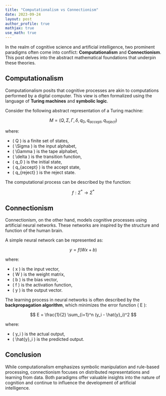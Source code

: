 ```yaml
---
title: "Computationalism vs Connectionism"
date: 2023-09-24
layout: post
author_profile: true
mathjax: true
use_math: true
---
```


In the realm of cognitive science and artificial intelligence, two prominent paradigms often come into conflict: **Computationalism** and **Connectionism**. This post delves into the abstract mathematical foundations that underpin these theories.

## Computationalism

Computationalism posits that cognitive processes are akin to computations performed by a digital computer. This view is often formalized using the language of **Turing machines** and **symbolic logic**.

Consider the following abstract representation of a Turing machine:

$$
M = (Q, \Sigma, \Gamma, \delta, q_0, q_{accept}, q_{reject})
$$

where:
- \( Q \) is a finite set of states,
- \( \Sigma \) is the input alphabet,
- \( \Gamma \) is the tape alphabet,
- \( \delta \) is the transition function,
- \( q_0 \) is the initial state,
- \( q_{accept} \) is the accept state,
- \( q_{reject} \) is the reject state.

The computational process can be described by the function:

$$
f: \Sigma^* \to \Sigma^*
$$

## Connectionism

Connectionism, on the other hand, models cognitive processes using artificial neural networks. These networks are inspired by the structure and function of the human brain.

A simple neural network can be represented as:

$$
y = f(Wx + b)
$$

where:
- \( x \) is the input vector,
- \( W \) is the weight matrix,
- \( b \) is the bias vector,
- \( f \) is the activation function,
- \( y \) is the output vector.

The learning process in neural networks is often described by the **backpropagation algorithm**, which minimizes the error function \( E \):

$$
E = \frac{1}{2} \sum_{i=1}^n (y_i - \hat{y}_i)^2
$$

where:
- \( y_i \) is the actual output,
- \( \hat{y}_i \) is the predicted output.

## Conclusion

While computationalism emphasizes symbolic manipulation and rule-based processing, connectionism focuses on distributed representations and learning from data. Both paradigms offer valuable insights into the nature of cognition and continue to influence the development of artificial intelligence.